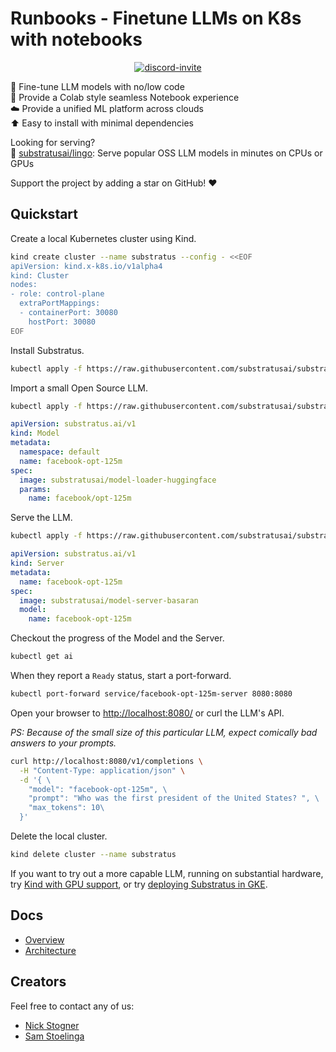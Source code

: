 # Runbooks - Finetune LLMs on K8s with notebooks

<p align="center">
    <a href="https://discord.gg/JeXhcmjZVm">
        <img alt="discord-invite" src="https://dcbadge.vercel.app/api/server/JeXhcmjZVm?style=flat">
    </a>
</p>

🎵 Fine-tune LLM models with no/low code  
📔 Provide a Colab style seamless Notebook experience  
☁️ Provide a unified ML platform across clouds  
⬆️ Easy to install with minimal dependencies

Looking for serving?  
🚀 [substratusai/lingo](https://github.com/substratusai/lingo): Serve popular OSS LLM models in minutes on CPUs or GPUs  

Support the project by adding a star on GitHub! ❤️

## Quickstart

Create a local Kubernetes cluster using Kind.

[embedmd]:# (../install/kind/up.sh bash /kind.*/ $)
```bash
kind create cluster --name substratus --config - <<EOF
apiVersion: kind.x-k8s.io/v1alpha4
kind: Cluster
nodes:
- role: control-plane
  extraPortMappings:
  - containerPort: 30080
    hostPort: 30080
EOF
```

Install Substratus.

```bash
kubectl apply -f https://raw.githubusercontent.com/substratusai/substratus/main/install/kind/manifests.yaml
```

Import a small Open Source LLM.

```bash
kubectl apply -f https://raw.githubusercontent.com/substratusai/substratus/main/examples/facebook-opt-125m/base-model.yaml
```

[embedmd]:# (../examples/facebook-opt-125m/base-model.yaml yaml)
```yaml
apiVersion: substratus.ai/v1
kind: Model
metadata:
  namespace: default
  name: facebook-opt-125m
spec:
  image: substratusai/model-loader-huggingface
  params:
    name: facebook/opt-125m
```

Serve the LLM.

```bash
kubectl apply -f https://raw.githubusercontent.com/substratusai/substratus/main/examples/facebook-opt-125m/base-server.yaml
```

[embedmd]:# (../examples/facebook-opt-125m/base-server.yaml yaml)
```yaml
apiVersion: substratus.ai/v1
kind: Server
metadata:
  name: facebook-opt-125m
spec:
  image: substratusai/model-server-basaran
  model:
    name: facebook-opt-125m
```

Checkout the progress of the Model and the Server.

```bash
kubectl get ai
```

When they report a `Ready` status, start a port-forward.

```bash
kubectl port-forward service/facebook-opt-125m-server 8080:8080
```

Open your browser to [http://localhost:8080/](http://localhost:8080/) or curl the LLM's API.

*PS: Because of the small size of this particular LLM, expect comically bad answers to your prompts.*

```bash
curl http://localhost:8080/v1/completions \
  -H "Content-Type: application/json" \
  -d '{ \
    "model": "facebook-opt-125m", \
    "prompt": "Who was the first president of the United States? ", \
    "max_tokens": 10\
  }'
```

Delete the local cluster.

[embedmd]:# (../install/kind/down.sh bash /kind.*/ $)
```bash
kind delete cluster --name substratus
```

If you want to try out a more capable LLM, running on substantial hardware, try [Kind with
GPU support](https://www.substratus.ai/docs/quickstart/local-kind?kind-mode=gpu),
or try [deploying Substratus in GKE](https://www.substratus.ai/docs/quickstart/gcp).

## Docs
* [Overview](https://www.substratus.ai/docs/overview)
* [Architecture](https://www.substratus.ai/docs/architecture)

## Creators
Feel free to contact any of us:
* [Nick Stogner](https://www.linkedin.com/in/nstogner/)
* [Sam Stoelinga](https://www.linkedin.com/in/samstoelinga/)
